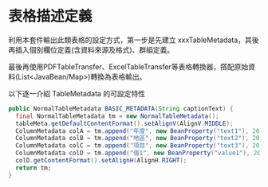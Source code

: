 # 表格描述定義


利用本套件輸出此類表格的設定方式，第一步是先建立 xxxTableMetadata，其後再插入個別欄位定義(含資料來源及格式)、群組定義。

最後再使用PDFTableTransfer、ExcelTableTransfer等表格轉換器，撘配原始資料(List<JavaBean/Map>)轉換為表格輸出。

以下逐一介紹 TableMetadata 的可設定特性





``` java 
public NormalTableMetadata BASIC_METADATA(String captionText) {
  final NormalTableMetadata tm = new NormalTableMetadata();
  tableMeta.getDefaultContentFormat().setAlignV(AlignV.MIDDLE);
  ColumnMetadata colA = tm.append("年度", new BeanProperty("text1"), 20);
  ColumnMetadata colB = tm.append("地區", new BeanProperty("text2"), 20);
  ColumnMetadata colC = tm.append("項目", new BeanProperty("text3"), 20);
  ColumnMetadata colD = tm.append("值1", new BeanProperty("value1"), 20);
  colD.getContentFormat().setAlignH(AlignH.RIGHT);
  return tm;
}
```


